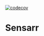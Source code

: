 [![codecov](https://codecov.io/gh/flemzord/Sensarr/branch/master/graph/badge.svg)](https://codecov.io/gh/flemzord/Sensarr)

# Sensarr
